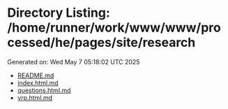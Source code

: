 # Directory Listing: /home/runner/work/www/www/processed/he/pages/site/research
Generated on: Wed May  7 05:18:02 UTC 2025

- [README.md](README.md)
- [index.html.md](index.html.md)
- [questions.html.md](questions.html.md)
- [vrp.html.md](vrp.html.md)
